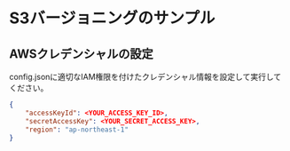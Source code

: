 # S3バージョニングのサンプル

## AWSクレデンシャルの設定

config.jsonに適切なIAM権限を付けたクレデンシャル情報を設定して実行してください。

``` json
{
    "accessKeyId": <YOUR_ACCESS_KEY_ID>, 
    "secretAccessKey": <YOUR_SECRET_ACCESS_KEY>, 
    "region": "ap-northeast-1"
}
```
